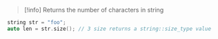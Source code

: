 >[!info] Returns the number of characters in string

```cpp
string str = "foo";
auto len = str.size(); // 3 size returns a string::size_type value
```